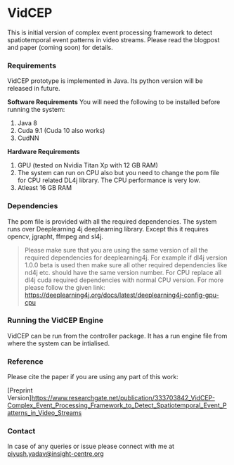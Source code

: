 # VidCEP
This is initial version of complex event processing framework to detect spatiotemporal event patterns in video streams.
Please read the blogpost and paper  (coming soon) for details.

### Requirements
VidCEP prototype is implemented in Java. Its python version will be released in future.

**Software Requirements**
You will need the following to be installed before running the system:
1. Java 8
2. Cuda 9.1 (Cuda 10 also works)
3. CudNN

**Hardware Requirements**
1. GPU (tested on Nvidia Titan Xp with 12 GB RAM)
2. The system can run on CPU also but you need to change the pom file for CPU related DL4j library. The CPU performance is very low.
3. Atleast 16 GB RAM


### Dependencies
The pom file is provided with all the required dependencies. The system runs over Deeplearning 4j deeplearning library. Except this it requires opencv, jgrapht, ffmpeg and sl4j. 
> Please make sure that you are using the same version of all the required dependencies for deeplearning4j. For example if dl4j version 1.0.0 beta is used then make sure all other required dependencies like nd4j etc. should have the same version number. For CPU replace all dl4j cuda required dependencies with normal CPU version. For more please follow the given link: https://deeplearning4j.org/docs/latest/deeplearning4j-config-gpu-cpu

### Running the VidCEP Engine
VidCEP can be run from the controller package. It has a run engine file from where the system can be intialised.  

### Reference
Please cite the paper if you are using any part of this work:

[Preprint Version]https://www.researchgate.net/publication/333703842_VidCEP-Complex_Event_Processing_Framework_to_Detect_Spatiotemporal_Event_Patterns_in_Video_Streams

### Contact
In case of any queries or issue please connect with me at piyush.yadav@insight-centre.org
